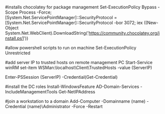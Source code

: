 #installs chocolatey for package management
Set-ExecutionPolicy Bypass -Scope Process -Force; [System.Net.ServicePointManager]::SecurityProtocol = [System.Net.ServicePointManager]::SecurityProtocol -bor 3072; iex ((New-Object System.Net.WebClient).DownloadString('https://community.chocolatey.org/install.ps1'))

#allow powershell scripts to run on machine
Set-ExecutionPolicy Unrestricted

#add server IP to trusted hosts on remote management PC
Start-Service winRM
set-item WSMan:\localhost\Client\TrustedHosts -value (ServerIP)

Enter-PSSession (ServerIP) -Credential(Get-Credential)

#install the DC roles
Install-WindowsFeature AD-Domain-Services -IncludeManagementTools
Get-NetIPAddress

#join a workstation to a domain
Add-Computer -Domainname (name) -Credential (name)\Administrator -Force -Restart
